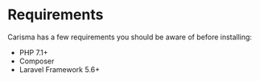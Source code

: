 # Requirements

Carisma has a few requirements you should be aware of before installing:

- PHP 7.1+
- Composer
- Laravel Framework 5.6+

